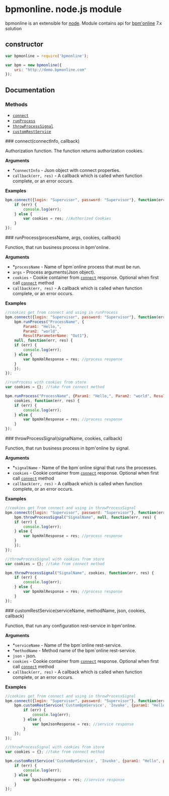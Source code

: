 bpmonline. node.js module
===========
bpmonline is an extensible for [node](http://nodejs.org). Module contains api for [bpm'online](http://www.bpmonline.com/) 7.x solution
## constructor
```js
var bpmonline = require('bpmonline');

var bpm = new bpmonline({
	uri: "http://demo.bpmonline.com"
});
```

## Documentation

### Methods

* [`connect`](#connect)
* [`runProcess`](#runProcess)
* [`throwProcessSignal`](#throwProcessSignal)
* [`customRestService`](#customRestService) 

<a name="connect" />
### connect(connectInfo, callback)

Authorization function. The function returns authorization cookies.

__Arguments__

* *`connectInfo` - Json object with connect properties.
* `callback(err, res)` - A callback which is called when function complete, or an error occurs.

__Examples__
```js
bpm.connect({login: "Supervisor", password: "Supervisor"}, function(err, res) {
	if (err) {
		console.log(err);
	} else {
		var cookies = res; //Authorized Cookies
	}
});
```

<a name="runProcess" />
### runProcess(processName, args, cookies, callback)

Function, that run business process in bpm'online.

__Arguments__

* *`processName` - Name of bpm`online process that must be run.
* `args` - Process arguments(Json object).
* `cookies` - Cookie container from [`connect`](#connect) response. Optional when first call [`connect`](#connect) method
* `callback(err, res)` - A callback which is called when function complete, or an error occurs.
 
__Examples__
```js
//cookies get from connect and using in runProcess
bpm.connect({login: "Supervisor", password: "Supervisor"}, function(err, res) {
    bpm.runProcess("ProcessName", {
	    Param1: "Hello,",
	    Param2: "world",
	    ResultParameterName: "Out1"},
    null, function(err, res) {
	if (err) {
		console.log(err);
	} else {
		var bpmXmlResponse = res; //process response 
	}
    });
});

//runProcess with cookies from store
var cookies = {}; //take from connect method

bpm.runProcess("ProcessName", {Param1: "Hello,", Param2: "world", ResultParameterName: "Out1"},
    cookies, function(err, res) {
	if (err) {
		console.log(err);
	} else {
		var bpmXmlResponse = res; //process response 
	}
});
```

<a name="throwProcessSignal" />
### throwProcessSignal(signalName, cookies, callback)

Function, that run business process in bpm'online by signal. 

__Arguments__

* *`signalName` - Name of the bpm`online signal that runs the processes.
* `cookies` - Cookie container from [`connect`](#connect) response. Optional when first call [`connect`](#connect) method
* `callback(err, res)` - A callback which is called when function complete, or an error occurs.
 
__Examples__
```js
//cookies get from connect and using in throwProcessSignal
bpm.connect({login: "Supervisor", password: "Supervisor"}, function(err, res) {
    bpm.throwProcessSignal("SignalName", null, function(err, res) {
	if (err) {
		console.log(err);
	} else {
		var bpmXmlResponse = res; //process response 
	}
    });
});

//throwProcessSignal with cookies from store
var cookies = {}; //take from connect method

bpm.throwProcessSignal("SignalName", cookies, function(err, res) {
	if (err) {
		console.log(err);
	} else {
		var bpmXmlResponse = res; //process response 
	}
});
```

<a name="customRestService" />
### customRestService(serviceName, methodName, json, cookies, callback)

Function, that run any configuration rest-service in bpm'online. 

__Arguments__

* *`serviceName` - Name of the bpm`online rest-service.
* *`methodName` - Method name of the bpm`online rest-service.
* `json` - json.
* `cookies` - Cookie container from [`connect`](#connect) response. Optional when first call [`connect`](#connect) method
* `callback(err, res)` - A callback which is called when function complete, or an error occurs.
 
__Examples__
```js
//cookies get from connect and using in throwProcessSignal
bpm.connect({login: "Supervisor", password: "Supervisor"}, function(err, res) {
	bpm.customRestService('CustomBpmService', 'Invoke', {param1: "Hello", param2: "World"}, null, function(err, res) {
		if (err) {
			console.log(err);
		} else {
			var bpmJsonResponse = res; //service response 
		}
	});
});

//throwProcessSignal with cookies from store
var cookies = {}; //take from connect method

bpm.customRestService('CustomBpmService', 'Invoke', {param1: "Hello", param2: "World"}, cookies, function(err, res) {
	if (err) {
		console.log(err);
	} else {
		var bpmJsonResponse = res; //service response 
	}
});
```
